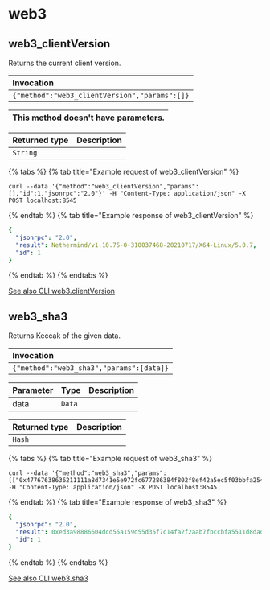 # web3

## web3_clientVersion

Returns the current client version. 

| Invocation |
| :--- |
| `{"method":"web3_clientVersion","params":[]}` |

| This method doesn't have parameters. |
| :--- |

| Returned type | Description |
| :--- | :--- |
| `String` |  |

{% tabs %}
{% tab title="Example request of web3_clientVersion" %}
```
curl --data '{"method":"web3_clientVersion","params":[],"id":1,"jsonrpc":"2.0"}' -H "Content-Type: application/json" -X POST localhost:8545
```
{% endtab %}
{% tab title="Example response of web3_clientVersion" %}
```yaml
{
  "jsonrpc": "2.0",
  "result": Nethermind/v1.10.75-0-310037468-20210717/X64-Linux/5.0.7,
  "id": 1
}
```
{% endtab %}
{% endtabs %}

[See also CLI web3.clientVersion](https://docs.nethermind.io/nethermind/nethermind-utilities/cli/web3#web3-clientversion)
## web3_sha3

Returns Keccak of the given data. 

| Invocation |
| :--- |
| `{"method":"web3_sha3","params":[data]}` |

| Parameter | Type | Description |
| :--- | :--- | :--- |
| data | `Data` |  |

| Returned type | Description |
| :--- | :--- |
| `Hash` |  |

{% tabs %}
{% tab title="Example request of web3_sha3" %}
```
curl --data '{"method":"web3_sha3","params":[["0x47767638636211111a8d7341e5e972fc677286384f802f8ef42a5ec5f03bbfa254cb01abc"]],"id":1,"jsonrpc":"2.0"}' -H "Content-Type: application/json" -X POST localhost:8545
```
{% endtab %}
{% tab title="Example response of web3_sha3" %}
```yaml
{
  "jsonrpc": "2.0",
  "result": 0xed3a98886604dcd55a159d55d35f7c14fa2f2aab7fbccbfa5511d8dadeea9442,
  "id": 1
}
```
{% endtab %}
{% endtabs %}

[See also CLI web3.sha3](https://docs.nethermind.io/nethermind/nethermind-utilities/cli/web3#web3-sha3)
